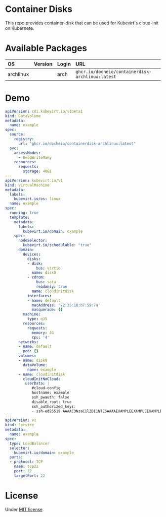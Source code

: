 # Container Disks
This repo provides container-disk that can be used for Kubevirt's cloud-init on Kubernete.

# Available Packages
| OS        | Version | Login | URL                                              |
|:----------|:--------|:------|:-------------------------------------------------|
| archlinux |         | arch  | `ghcr.io/docheio/containerdisk-archlinux:latest` |

# Demo
```yaml
apiVersion: cdi.kubevirt.io/v1beta1
kind: DataVolume
metadata:
  name: example
spec:
  source:
    registry:
      url: "ghcr.io/docheio/containerdisk-archlinux:latest"
  pvc:
    accessModes:
      - ReadWriteMany
    resources:
      requests:
        storage: 40Gi
---
apiVersion: kubevirt.io/v1
kind: VirtualMachine
metadata:
  labels:
    kubevirt.io/os: linux
  name: example
spec:
  running: true
  template:
    metadata:
      labels:
        kubevirt.io/domain: example
    spec:
      nodeSelector:
        kubevirt.io/schedulable: "true"
      domain:
        devices:
          disks:
          - disk:
              bus: virtio
            name: disk0
          - cdrom:
              bus: sata
              readonly: true
            name: cloudinitdisk
          interfaces:
          - name: default
            macAddress: '72:35:18:b7:59:7a'
            masquerade: {}
        machine:
          type: q35
        resources:
          requests:
            memory: 4G
            cpu: '4'
      networks:
      - name: default
        pod: {}
      volumes:
      - name: disk0
        dataVolume:
          name: example
      - name: cloudinitdisk
        cloudInitNoCloud:
         userData: |
            #cloud-config
            hostname: example
            ssh_pwauth: false
            disable_root: true
            ssh_authorized_keys:
            - ssh-ed25519 AAAAC3NzaC1lZDI1NTE5AAAAEXAMPLEEXAMPLEEXAMPLEEXAMPLEEXAMPLEEXAMPLEOO example
---
apiVersion: v1
kind: Service
metadata:
  name: example
spec:
  type: LoadBalancer
  selector:
    kubevirt.io/domain: example
  ports:
  - protocol: TCP
    name: tcp22
    port: 22
    targetPort: 22
```

# License
Under [MIT license](https://en.wikipedia.org/wiki/MIT_License).
